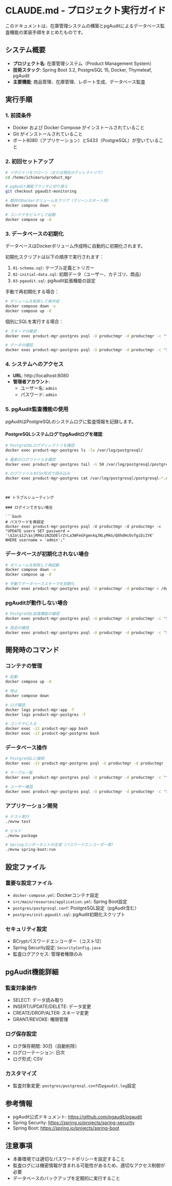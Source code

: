# CLAUDE.md - プロジェクト実行ガイド

このドキュメントは、在庫管理システムの構築とpgAuditによるデータベース監査機能の実装手順をまとめたものです。

## システム概要

- **プロジェクト名**: 在庫管理システム（Product Management System）
- **技術スタック**: Spring Boot 3.2, PostgreSQL 15, Docker, Thymeleaf, pgAudit
- **主要機能**: 商品管理、在庫管理、レポート生成、データベース監査

## 実行手順

### 1. 前提条件

- Docker および Docker Compose がインストールされていること
- Git がインストールされていること
- ポート8080（アプリケーション）と5433（PostgreSQL）が空いていること

### 2. 初回セットアップ

```bash
# リポジトリをクローン（または現在のディレクトリで）
cd /home/ichimaru/product_mgr

# pgAudit機能ブランチに切り替え
git checkout pgaudit-monitoring

# 既存のDockerボリュームをクリア（クリーンスタート用）
docker compose down -v

# コンテナをビルドして起動
docker compose up -d
```

### 3. データベースの初期化

データベースはDockerボリューム作成時に自動的に初期化されます。

初期化スクリプトは以下の順序で実行されます：
1. `01-schema.sql`: テーブル定義とトリガー
2. `02-initial-data.sql`: 初期データ（ユーザー、カテゴリ、商品）
3. `03-pgaudit.sql`: pgAudit拡張機能の設定

手動で再初期化する場合：
```bash
# ボリュームを削除して再作成
docker compose down -v
docker compose up -d
```

個別にSQLを実行する場合：
```bash
# スキーマの確認
docker exec product-mgr-postgres psql -U productmgr -d productmgr -c "\dt"

# データの確認
docker exec product-mgr-postgres psql -U productmgr -d productmgr -c "SELECT * FROM products LIMIT 5"
```

### 4. システムへのアクセス

- **URL**: http://localhost:8080
- **管理者アカウント**:
  - ユーザー名: `admin`
  - パスワード: `admin`

### 5. pgAudit監査機能の使用

pgAuditはPostgreSQLのシステムログに監査情報を記録します。

#### PostgreSQLシステムログでpgAuditログを確認

```bash
# PostgreSQLログディレクトリを確認
docker exec product-mgr-postgres ls -la /var/log/postgresql/

# 最新のログファイルを確認
docker exec product-mgr-postgres tail -n 50 /var/log/postgresql/postgresql-*.csv | grep AUDIT

# ログファイルをCSV形式で読み込み
docker exec product-mgr-postgres cat /var/log/postgresql/postgresql-*.csv | grep AUDIT
```

```


## トラブルシューティング

### ログインできない場合

```bash
# パスワードを再設定
docker exec product-mgr-postgres psql -U productmgr -d productmgr -c "UPDATE users SET password = '\$2a\$12\$sjRM4ziNZGOElrZrLa3WFeGFgmn4qJNLyMkG/Q8hdHcOvfgiDiIYK' WHERE username = 'admin';"
```

### データベースが初期化されない場合

```bash
# ボリュームを削除して再起動
docker compose down -v
docker compose up -d

# 手動でデータベーススキーマを初期化
docker exec product-mgr-postgres psql -U productmgr -d productmgr < /docker-entrypoint-initdb.d/01-schema.sql
```

### pgAuditが動作しない場合

```bash
# PostgreSQL拡張機能の確認
docker exec product-mgr-postgres psql -U productmgr -d productmgr -c "SELECT * FROM pg_extension WHERE extname = 'pgaudit';"

# 設定の確認
docker exec product-mgr-postgres psql -U productmgr -d productmgr -c "SHOW pgaudit.log;"
```

## 開発時のコマンド

### コンテナの管理

```bash
# 起動
docker compose up -d

# 停止
docker compose down

# ログ確認
docker logs product-mgr-app -f
docker logs product-mgr-postgres -f

# コンテナに入る
docker exec -it product-mgr-app bash
docker exec -it product-mgr-postgres bash
```

### データベース操作

```bash
# PostgreSQLに接続
docker exec -it product-mgr-postgres psql -U productmgr -d productmgr

# テーブル一覧
docker exec product-mgr-postgres psql -U productmgr -d productmgr -c "\dt"

# ユーザー確認
docker exec product-mgr-postgres psql -U productmgr -d productmgr -c "SELECT username, role FROM users;"
```

### アプリケーション開発

```bash
# テスト実行
./mvnw test

# ビルド
./mvnw package

# Springコンポーネントの生成（パスワードエンコーダー等）
./mvnw spring-boot:run
```

## 設定ファイル

### 重要な設定ファイル

- `docker-compose.yml`: Dockerコンテナ設定
- `src/main/resources/application.yml`: Spring Boot設定
- `postgres/postgresql.conf`: PostgreSQL設定（pgAudit含む）
- `postgres/init-pgaudit.sql`: pgAudit初期化スクリプト

### セキュリティ設定

- BCryptパスワードエンコーダー（コスト12）
- Spring Security設定: `SecurityConfig.java`
- 監査ログアクセス: 管理者権限のみ

## pgAudit機能詳細

### 監査対象操作

- SELECT: データ読み取り
- INSERT/UPDATE/DELETE: データ変更
- CREATE/DROP/ALTER: スキーマ変更
- GRANT/REVOKE: 権限管理

### ログ保存設定

- ログ保存期間: 30日（自動削除）
- ログローテーション: 日次
- ログ形式: CSV

### カスタマイズ

- 監査対象変更: `postgres/postgresql.conf`の`pgaudit.log`設定

## 参考情報

- pgAudit公式ドキュメント: https://github.com/pgaudit/pgaudit
- Spring Security: https://spring.io/projects/spring-security
- Spring Boot: https://spring.io/projects/spring-boot

## 注意事項

- 本番環境では適切なパスワードポリシーを設定すること
- 監査ログには機密情報が含まれる可能性があるため、適切なアクセス制御が必要
- データベースのバックアップを定期的に実行すること